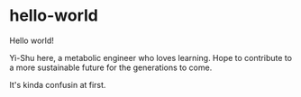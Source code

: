 # hello-world

Hello world!

Yi-Shu here, a metabolic engineer who loves learning.
Hope to contribute to a more sustainable future for the generations to come.

It's kinda confusin at first.
